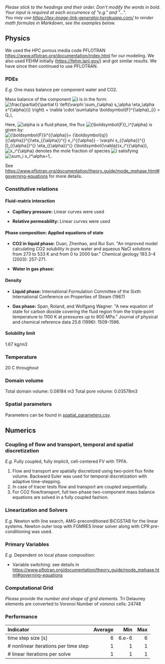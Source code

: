 _Please stick to the headings and their order. Don't modify the words in bold. Your input is required at each occurrence of "e.g." and "..."._<br>
_You may use https://tex-image-link-generator.herokuapp.com/ to render math formulas in Markdown, see the examples below._

## Physics

We used the HPC porous media code PFLOTRAN https://www.pflotran.org/documentation/index.html for our modeling. We also used FEHM initially (https://fehm.lanl.gov/) and got similar results. We have since then continued to use PFLOTRAN.


### PDEs

_E.g._ One mass balance per component water and CO2.

Mass balance of the component ![i](https://render.githubusercontent.com/render/math?math=%5Cdisplaystyle+i) is in the form: 
![\frac{\partial}{\partial t}  \left(\varphi \sum_{\alpha} s_\alpha \eta_\alpha x^{\alpha}_{i} \right) + \nabla \cdot \sum_\alpha \boldsymbol{F}^{\alpha}_{i} = Q_i,](https://render.githubusercontent.com/render/math?math=%5Cdisplaystyle+%5Cfrac%7B%5Cpartial%7D%7B%5Cpartial+t%7D++%5Cleft%28%5Cvarphi+%5Csum_%7B%5Calpha%7D+s_%5Calpha+%5Ceta_%5Calpha+x%5E%7B%5Calpha%7D_%7Bi%7D+%5Cright%29+%2B+%5Cnabla+%5Ccdot+%5Csum_%5Calpha+%5Cboldsymbol%7BF%7D%5E%7B%5Calpha%7D_%7Bi%7D+%3D+Q_i%2C)

Here, ![\alpha](https://render.githubusercontent.com/render/math?math=%5Cdisplaystyle+%5Calpha) is a fluid phase, the flux ![{\boldsymbol{F}}_i^{\alpha}
](https://render.githubusercontent.com/render/math?math=%5Cdisplaystyle+%7B%5Cboldsymbol%7BF%7D%7D_i%5E%7B%5Calpha%7D%0A) is given by:
![{\boldsymbol{F}}_i^{{\alpha}}= {\boldsymbol{q}}_{{\alpha}}^{}\eta_{{\alpha}}^{} x_i^{{\alpha}} - \varphi s_{{\alpha}}^{} D_{{\alpha}}^{} \eta_{{\alpha}}^{} {\boldsymbol{\nabla}}x_i^{{\alpha}},
](https://render.githubusercontent.com/render/math?math=%5Cdisplaystyle+%7B%5Cboldsymbol%7BF%7D%7D_i%5E%7B%7B%5Calpha%7D%7D%3D+%7B%5Cboldsymbol%7Bq%7D%7D_%7B%7B%5Calpha%7D%7D%5E%7B%7D%5Ceta_%7B%7B%5Calpha%7D%7D%5E%7B%7D+x_i%5E%7B%7B%5Calpha%7D%7D+-+%5Cvarphi+s_%7B%7B%5Calpha%7D%7D%5E%7B%7D+D_%7B%7B%5Calpha%7D%7D%5E%7B%7D+%5Ceta_%7B%7B%5Calpha%7D%7D%5E%7B%7D+%7B%5Cboldsymbol%7B%5Cnabla%7D%7Dx_i%5E%7B%7B%5Calpha%7D%7D%2C%0A)
![x_i^{\alpha}](https://render.githubusercontent.com/render/math?math=%5Cdisplaystyle+x_i%5E%7B%5Calpha%7D) denotes the mole fraction of species ![i](https://render.githubusercontent.com/render/math?math=%5Cdisplaystyle+i) satisfying 
![\sum_i x_i^\alpha=1,](https://render.githubusercontent.com/render/math?math=%5Cdisplaystyle+%5Csum_i+x_i%5E%5Calpha%3D1%2C).

See https://www.pflotran.org/documentation/theory_guide/mode_mphase.html#governing-equations for more details.
### Constitutive relations

#### Fluid-matrix interaction

* **Capillary pressure:**   Linear curves were used

* **Relative permeability:** 
Linear curves were used

#### Phase composition: Applied equations of state

* **CO2 in liquid phase:** Duan, Zhenhao, and Rui Sun. "An improved model calculating CO2 solubility in pure water and aqueous NaCl solutions from 273 to 533 K and from 0 to 2000 bar." Chemical geology 193.3-4 (2003): 257-271.

* **Water in gas phase:** 

#### Density

* **Liquid phase:** International Formulation Committee of the Sixth International Conference on Properties of Steam (1967)

* **Gas phase:** Span, Roland, and Wolfgang Wagner. "A new equation of state for carbon dioxide covering the fluid region from the triple‐point temperature to 1100 K at pressures up to 800 MPa." Journal of physical and chemical reference data 25.6 (1996): 1509-1596.

#### Solubility limit

1.67 kg/m3

### Temperature

20 C throughout

### Domain volume

Total domain volume: 0.08184 m3
Total pore volume: 0.03578m3

### Spatial parameters
Parameters can be found in [spatial_parameters.csv](spatial_parameters.csv).<br>

## Numerics

### Coupling of flow and transport, temporal and spatial discretization
_E.g._ Fully coupled, fully implicit, cell-centered FV with TPFA.

1. Flow and transport are spatially discretized using two-point flux finite volume. Backward Euler was used for temporal discretization with adaptive time-stepping. 
2. In case of tracer tests flow and transport are coupled sequentially.
3. For CO2 flow/transport, full two-phase two-component mass balance equations are solved in a fully coupled fashion.


### Linearization and Solvers

_E.g._ Newton with line search, AMG-preconditioned BiCGSTAB for the linear systems.
Newton outer loop with FGMRES linear solver along with CPR pre-conditioning was used.

### Primary Variables

_E.g._ Dependent on local phase composition:
* Variable switching: see details in https://www.pflotran.org/documentation/theory_guide/mode_mphase.html#governing-equations

### Computational Grid

_Please provide the number and shape of grid elements._
Tri Delauney elements are converted to Voronoi
Number of voronoi cells: 24748

### Performance

| Indicator                            |  Average |      Min |      Max |
|:-------------------------------------|---------:|---------:|---------:|
| time step size [s]                   | 6 | 6.e-6 | 6 |
| # nonlinear iterations per time step |      1 |      1 |      1 |
| # linear iterations per solve        |      1 |      1 |      1 |

